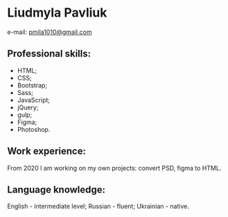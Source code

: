 # Liudmyla Pavliuk  
e-mail: pmila1010@gmail.com  
## Professional skills:
-	HTML;
-	CSS;
-	Bootstrap;
-	Sass;
-	JavaScript;
-	jQuery;
-	gulp;
- Figma;
-	Photoshop.
## Work experience:
From 2020 I am working on my own projects: convert PSD, figma to HTML.
## Language knowledge:
English - intermediate level;
Russian - fluent;
Ukrainian - native.

